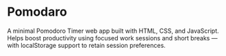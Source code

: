 # Pomodaro
A minimal Pomodoro Timer web app built with HTML, CSS, and JavaScript. Helps boost productivity using focused work sessions and short breaks — with localStorage support to retain session preferences.
